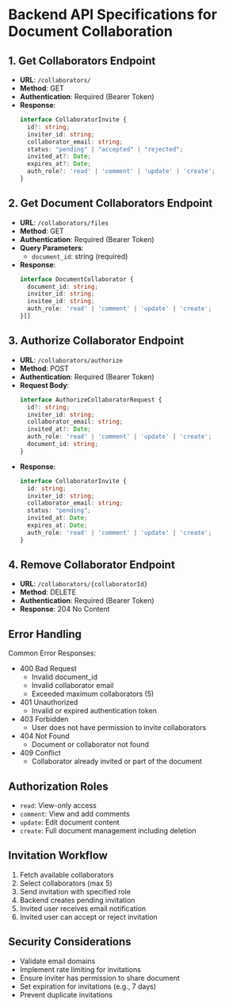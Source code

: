 # Backend API Specifications for Document Collaboration

## 1. Get Collaborators Endpoint
- **URL**: `/collaborators/`
- **Method**: GET
- **Authentication**: Required (Bearer Token)
- **Response**:
  ```typescript
  interface CollaboratorInvite {
    id?: string;
    inviter_id: string;
    collaborator_email: string;
    status: "pending" | "accepted" | "rejected";
    invited_at?: Date;
    expires_at?: Date;
    auth_role?: 'read' | 'comment' | 'update' | 'create';
  }
  ```

## 2. Get Document Collaborators Endpoint
- **URL**: `/collaborators/files`
- **Method**: GET
- **Authentication**: Required (Bearer Token)
- **Query Parameters**:
  - `document_id`: string (required)
- **Response**:
  ```typescript
  interface DocumentCollaborator {
    document_id: string;
    inviter_id: string;
    invitee_id: string;
    auth_role: 'read' | 'comment' | 'update' | 'create';
  }[]
  ```

## 3. Authorize Collaborator Endpoint
- **URL**: `/collaborators/authorize`
- **Method**: POST
- **Authentication**: Required (Bearer Token)
- **Request Body**:
  ```typescript
  interface AuthorizeCollaboratorRequest {
    id?: string;
    inviter_id: string;
    collaborator_email: string;
    invited_at?: Date;
    auth_role: 'read' | 'comment' | 'update' | 'create';
    document_id: string;
  }
  ```
- **Response**:
  ```typescript
  interface CollaboratorInvite {
    id: string;
    inviter_id: string;
    collaborator_email: string;
    status: "pending";
    invited_at: Date;
    expires_at: Date;
    auth_role: 'read' | 'comment' | 'update' | 'create';
  }
  ```

## 4. Remove Collaborator Endpoint
- **URL**: `/collaborators/{collaboratorId}`
- **Method**: DELETE
- **Authentication**: Required (Bearer Token)
- **Response**: 204 No Content

## Error Handling
Common Error Responses:
- 400 Bad Request
  - Invalid document_id
  - Invalid collaborator email
  - Exceeded maximum collaborators (5)
- 401 Unauthorized
  - Invalid or expired authentication token
- 403 Forbidden
  - User does not have permission to invite collaborators
- 404 Not Found
  - Document or collaborator not found
- 409 Conflict
  - Collaborator already invited or part of the document

## Authorization Roles
- `read`: View-only access
- `comment`: View and add comments
- `update`: Edit document content
- `create`: Full document management including deletion

## Invitation Workflow
1. Fetch available collaborators
2. Select collaborators (max 5)
3. Send invitation with specified role
4. Backend creates pending invitation
5. Invited user receives email notification
6. Invited user can accept or reject invitation

## Security Considerations
- Validate email domains
- Implement rate limiting for invitations
- Ensure inviter has permission to share document
- Set expiration for invitations (e.g., 7 days)
- Prevent duplicate invitations

